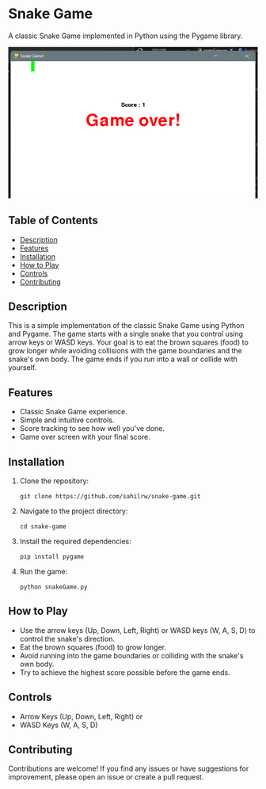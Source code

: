 # Snake Game

A classic Snake Game implemented in Python using the Pygame library.

![Gameplay](game.png)

## Table of Contents

- [Description](#description)
- [Features](#features)
- [Installation](#installation)
- [How to Play](#how-to-play)
- [Controls](#controls)
- [Contributing](#contributing)

## Description

This is a simple implementation of the classic Snake Game using Python and Pygame. The game starts with a single snake that you control using arrow keys or WASD keys. Your goal is to eat the brown squares (food) to grow longer while avoiding collisions with the game boundaries and the snake's own body. The game ends if you run into a wall or collide with yourself.

## Features

- Classic Snake Game experience.
- Simple and intuitive controls.
- Score tracking to see how well you've done.
- Game over screen with your final score.

## Installation

1. Clone the repository:

   ```
   git clone https://github.com/sahilrw/snake-game.git
   ```

2. Navigate to the project directory:

   ```
   cd snake-game
   ```

3. Install the required dependencies:

   ```
   pip install pygame
   ```

4. Run the game:

   ```
   python snakeGame.py
   ```

## How to Play

- Use the arrow keys (Up, Down, Left, Right) or WASD keys (W, A, S, D) to control the snake's direction.
- Eat the brown squares (food) to grow longer.
- Avoid running into the game boundaries or colliding with the snake's own body.
- Try to achieve the highest score possible before the game ends.

## Controls

- Arrow Keys (Up, Down, Left, Right) or
- WASD Keys (W, A, S, D)

## Contributing

Contributions are welcome! If you find any issues or have suggestions for improvement, please open an issue or create a pull request.
